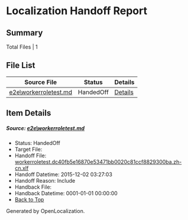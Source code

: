 # <a name='report-top'></a> Localization Handoff Report

## Summary
 Total Files | 1

## File List
 Source File | Status | Details 
 ----------- | ------ | ------- 
 [e2e\workerroletest.md](https://github.com/OpenLocalizationTest/oltest/blob/2ef267f1e71ac22b30828f9b0ed4854a65a2b381/e2e/workerroletest.md) | HandedOff | [Details](#adc83b19e793491b1c6ea0fd8b46cd9f32e592fc5)

## Item Details
##### <a name='adc83b19e793491b1c6ea0fd8b46cd9f32e592fc5'></a> Source: [e2e\workerroletest.md](https://github.com/OpenLocalizationTest/oltest/blob/2ef267f1e71ac22b30828f9b0ed4854a65a2b381/e2e/workerroletest.md)
* Status: HandedOff
* Target File: 
* Handoff File: [workerroletest.dc40fb5e16870e53471bb0020c81ccf8829300ba.zh-cn.xlf](https://github.com/OpenLocalizationTestOrg/olhandoff/blob/b9eb19cd2822b9e4c355fdf38fbcf9a9b93ade9b/ol-handoff/OpenLocalizationTestOrg/oltest.zh-cn/master/workerroletest.dc40fb5e16870e53471bb0020c81ccf8829300ba.zh-cn.xlf)
* Handoff Datetime: 2015-12-02 03:27:03
* Handoff Reason: Include
* Handback File: 
* Handback Datetime: 0001-01-01 00:00:00
* [Back to Top](#report-top)


Generated by OpenLocalization.
